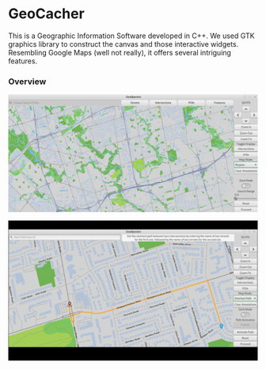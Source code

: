 # GeoCacher
This is a Geographic Information Software developed in C++. We used GTK graphics library to construct the canvas and those interactive widgets. Resembling Google Maps (well not really), it offers several intriguing features.

### Overview
<img src="https://github.com/GaryZhous/GeoCacher/blob/main/Overview.png">

![](https://github.com/GaryZhous/GeoCacher/blob/main/PathAnimated.gif)

